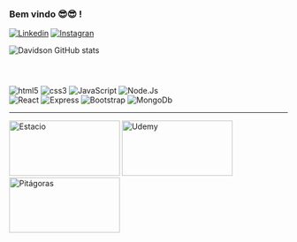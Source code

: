 ### Bem vindo 😎😎 !


[![Linkedin](https://img.shields.io/badge/LinkedIn-0077B5?style=for-the-badge&logo=linkedin&logoColor=white)](www.linkedin.com/in/davidsontavares)
[![Instagran](https://img.shields.io/badge/Instagram-E4405F?style=for-the-badge&logo=instagram&logoColor=white)](https://www.instagram.com/davidson.andre1)


![Davidson GitHub stats](https://github-readme-stats.vercel.app/api?username=Davidson-Tavares&show_icons=true&theme=dark)

#
<div style="display : inline_block"><br />

<img aligne="center" alt= "html5" src="https://img.shields.io/badge/HTML5-E34F26?style=for-the-badge&logo=html5&logoColor=white">
<img aligne="center"alt= "css3" src="https://img.shields.io/badge/CSS3-1572B6?style=for-the-badge&logo=css3&logoColor=white">
<img aligne="center"alt= "JavaScript" src="https://img.shields.io/badge/JavaScript-F7DF1E?style=for-the-badge&logo=javascript&logoColor=black">
<img aligne="center"alt= "Node.Js" src="https://img.shields.io/badge/Node.js-43853D?style=for-the-badge&logo=node.js&logoColor=white"><br/>
<img aligne="center"alt= "React" src="https://img.shields.io/badge/React-20232A?style=for-the-badge&logo=react&logoColor=61DAFB">
<img aligne="center"alt= "Express" src="https://img.shields.io/badge/Express.js-404D59?style=for-the-badge">
<img aligne="center"alt= "Bootstrap" src="https://img.shields.io/badge/Bootstrap-563D7C?style=for-the-badge&logo=bootstrap&logoColor=white">
<img aligne="center"alt= "MongoDb" src="https://img.shields.io/badge/MongoDB-4EA94B?style=for-the-badge&logo=mongodb&logoColor=white">
<hr/>

<div>
<img aligne="center"alt= "Estacio" width="200px" height="100px" src="https://ebdicorp.com.br/wp-content/uploads/2023/05/Estacio.png">
<img aligne="center"alt= "Udemy" width="200px" height="100px" src="https://img.shields.io/badge/Udemy-EC5252?style=for-the-badge&logo=Udemy&logoColor=white">
<img aligne="center"alt= "Pitágoras" width="200px" height="100px" src="https://encrypted-tbn0.gstatic.com/images?q=tbn:ANd9GcQ_RPw8qhm-fNCtp2OcRqQ-3NlhmnSvSSBttQ&s">

</div>
